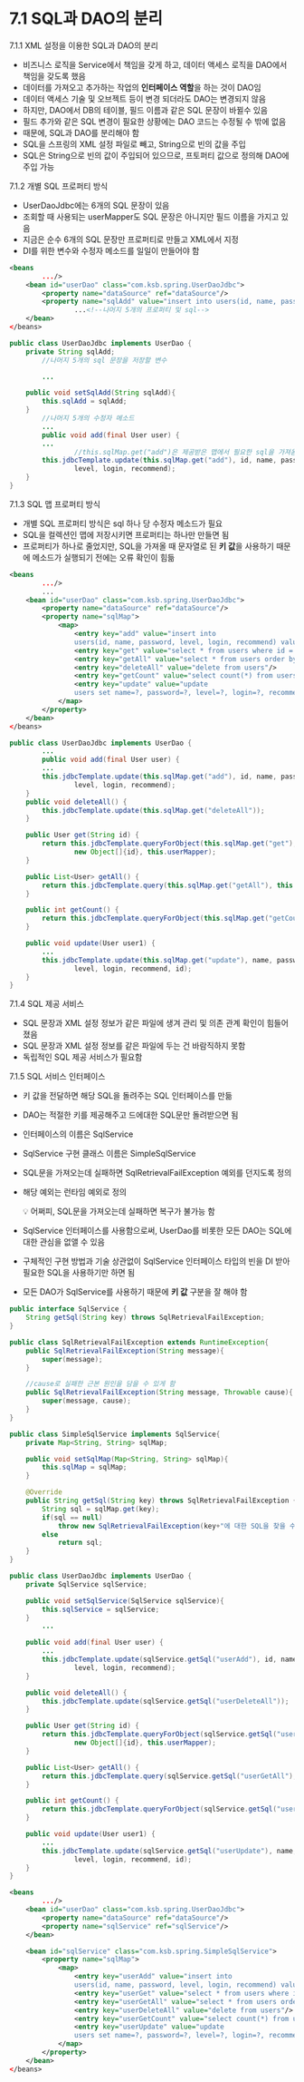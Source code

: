 # 7.1 SQL과 DAO의 분리

7.1.1 XML 설정을 이용한 SQL과 DAO의 분리

- 비즈니스 로직을 Service에서 책임을 갖게 하고, 데이터 액세스 로직을 DAO에서 책임을 갖도록 했음
- 데이터를 가져오고 추가하는 작업의 **인터페이스 역할**을 하는 것이 DAO임
- 데이터 액세스 기술 및 오브젝트 등이 변경 되더라도 DAO는 변경되지 않음
- 하지만, DAO에서 DB의 테이블, 필드 이름과 같은 SQL 문장이 바뀔수 있음
- 필드 추가와 같은 SQL 변경이 필요한 상황에는 DAO 코드는 수정될 수 밖에 없음
- 때문에, SQL과 DAO를 분리해야 함
- SQL을 스프링의 XML 설정 파일로 빼고, String으로 빈의 값을 주입
- SQL은 String으로 빈의 값이 주입되어 있으므로, 프토퍼티 값으로 정의해 DAO에 주입 가능

7.1.2 개별 SQL 프로퍼티 방식

- UserDaoJdbc에는 6개의 SQL 문장이 있음
- 조회할 때 사용되는 userMapper도 SQL 문장은 아니지만 필드 이름을 가지고 있음
- 지금은 순수 6개의 SQL 문장만 프로퍼티로 만들고 XML에서 지정
- DI를 위한 변수와 수정자 메소드를 일일이 만들어야 함

```xml
<beans
		.../>
    <bean id="userDao" class="com.ksb.spring.UserDaoJdbc">
        <property name="dataSource" ref="dataSource"/>
        <property name="sqlAdd" value="insert into users(id, name, password, level, login, recommend) value (?,?,?,?,?,?)"/>
				...<!--나머지 5개의 프로퍼티 및 sql-->
    </bean>
</beans>
```

```java
public class UserDaoJdbc implements UserDao {
    private String sqlAdd;
		//나머지 5개의 sql 문장을 저장할 변수

		...

    public void setSqlAdd(String sqlAdd){
        this.sqlAdd = sqlAdd;
    }
		//나머지 5개의 수정자 메소드
		...
		public void add(final User user) {
        ...
				//this.sqlMap.get("add")은 제공받은 맵에서 필요한 sql을 가져옴
        this.jdbcTemplate.update(this.sqlMap.get("add"), id, name, password,
                level, login, recommend);
    }
}
```

7.1.3 SQL 맵 프로퍼티 방식

- 개별 SQL 프로퍼티 방식은 sql 하나 당 수정자 메소드가 필요
- SQL을 컬렉션인 맵에 저장시키면 프로퍼티는 하나만 만들면 됨
- 프로퍼티가 하나로 줄었지만, SQL을 가져올 때 문자열로 된 **키 값**을 사용하기 때문에 메소드가 실행되기 전에는 오류 확인이 힘듦

```xml
<beans
		.../>
		...
    <bean id="userDao" class="com.ksb.spring.UserDaoJdbc">
        <property name="dataSource" ref="dataSource"/>
        <property name="sqlMap">
            <map>
                <entry key="add" value="insert into
                users(id, name, password, level, login, recommend) value (?,?,?,?,?,?)"/>
                <entry key="get" value="select * from users where id = ?"/>
                <entry key="getAll" value="select * from users order by id"/>
                <entry key="deleteAll" value="delete from users"/>
                <entry key="getCount" value="select count(*) from users"/>
                <entry key="update" value="update
                users set name=?, password=?, level=?, login=?, recommend=? where id=?"/>
            </map>
        </property>
    </bean>
</beans>
```

```java
public class UserDaoJdbc implements UserDao {
		...
		public void add(final User user) {
        ...
        this.jdbcTemplate.update(this.sqlMap.get("add"), id, name, password,
                level, login, recommend);
    }
    public void deleteAll() {
        this.jdbcTemplate.update(this.sqlMap.get("deleteAll"));
    }

    public User get(String id) {
        return this.jdbcTemplate.queryForObject(this.sqlMap.get("get"),
                new Object[]{id}, this.userMapper);
    }

    public List<User> getAll() {
        return this.jdbcTemplate.query(this.sqlMap.get("getAll"), this.userMapper);
    }

    public int getCount() {
        return this.jdbcTemplate.queryForObject(this.sqlMap.get("getCount"), Integer.class);
    }

    public void update(User user1) {
        ...
        this.jdbcTemplate.update(this.sqlMap.get("update"), name, password,
                level, login, recommend, id);
    }
}
```

7.1.4 SQL 제공 서비스

- SQL 문장과 XML 설정 정보가 같은 파일에 생겨 관리 및 의존 관계 확인이 힘들어졌음
- SQL 문장과 XML 설정 정보를 같은 파일에 두는 건 바람직하지 못함
- 독립적인 SQL 제공 서비스가 필요함

7.1.5 SQL 서비스 인터페이스

- 키 값을 전달하면 해당 SQL을 돌려주는 SQL 인터페이스를 만듦
- DAO는 적절한 키를 제공해주고 드에대한 SQL문만 돌려받으면 됨
- 인터페이스의 이름은 SqlService
- SqlService 구현 클래스 이름은 SimpleSqlService
- SQL문을 가져오는데 실패하면 SqlRetrievalFailException 예외를 던지도록 정의
- 해당 예외는 런타임 예외로 정의
    
    <aside>
    💡 어쩌피, SQL문을 가져오는데 실패하면 복구가 불가능 함
    
    </aside>
    
- SqlService 인터페이스를 사용함으로써, UserDao를 비롯한 모든 DAO는 SQL에 대한 관심을 없앨 수 있음
- 구체적인 구현 방법과 기술 상관없이 SqlService 인터페이스 타입의 빈을 DI 받아 필요한 SQL을 사용하기만 하면 됨
- 모든 DAO가 SqlService를 사용하기 때문에 **키 값** 구분을 잘 해야 함

```java
public interface SqlService {
    String getSql(String key) throws SqlRetrievalFailException;
}

public class SqlRetrievalFailException extends RuntimeException{
    public SqlRetrievalFailException(String message){
        super(message);
    }

    //cause로 실패한 근본 원인을 담을 수 있게 함
    public SqlRetrievalFailException(String message, Throwable cause){
        super(message, cause);
    }
}

public class SimpleSqlService implements SqlService{
    private Map<String, String> sqlMap;

    public void setSqlMap(Map<String, String> sqlMap){
        this.sqlMap = sqlMap;
    }

    @Override
    public String getSql(String key) throws SqlRetrievalFailException {
        String sql = sqlMap.get(key);
        if(sql == null)
            throw new SqlRetrievalFailException(key+"에 대한 SQL을 찾을 수 없습니다.");
        else
            return sql;
    }
}

public class UserDaoJdbc implements UserDao {
    private SqlService sqlService;

    public void setSqlService(SqlService sqlService){
        this.sqlService = sqlService;
    }
		...

    public void add(final User user) {
        ...
        this.jdbcTemplate.update(sqlService.getSql("userAdd"), id, name, password,
                level, login, recommend);
    }

    public void deleteAll() {
        this.jdbcTemplate.update(sqlService.getSql("userDeleteAll"));
    }

    public User get(String id) {
        return this.jdbcTemplate.queryForObject(sqlService.getSql("userGet"),
                new Object[]{id}, this.userMapper);
    }

    public List<User> getAll() {
        return this.jdbcTemplate.query(sqlService.getSql("userGetAll"), this.userMapper);
    }

    public int getCount() {
        return this.jdbcTemplate.queryForObject(sqlService.getSql("userGetCount"), Integer.class);
    }

    public void update(User user1) {
        ...
        this.jdbcTemplate.update(sqlService.getSql("userUpdate"), name, password,
                level, login, recommend, id);
    }
}
```

```xml
<beans
		.../>
    <bean id="userDao" class="com.ksb.spring.UserDaoJdbc">
        <property name="dataSource" ref="dataSource"/>
        <property name="sqlService" ref="sqlService"/>
    </bean>

    <bean id="sqlService" class="com.ksb.spring.SimpleSqlService">
        <property name="sqlMap">
            <map>
                <entry key="userAdd" value="insert into
                users(id, name, password, level, login, recommend) value (?,?,?,?,?,?)"/>
                <entry key="userGet" value="select * from users where id = ?"/>
                <entry key="userGetAll" value="select * from users order by id"/>
                <entry key="userDeleteAll" value="delete from users"/>
                <entry key="userGetCount" value="select count(*) from users"/>
                <entry key="userUpdate" value="update
                users set name=?, password=?, level=?, login=?, recommend=? where id=?"/>
            </map>
        </property>
    </bean>
</beans>
```
